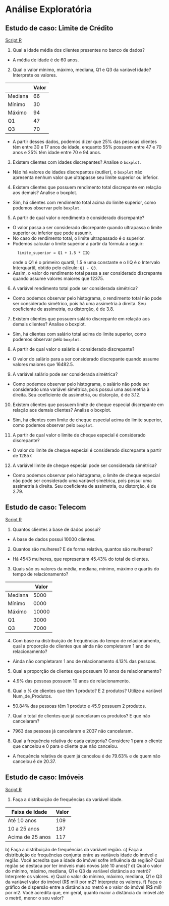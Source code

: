 # Análise Exploratória

## Estudo de caso: Limite de Crédito

[Script R](https://github.com/Nandaoc/mba-exercises/blob/main/analytics/analise-exploratoria/estudo-de-caso-limite-credito.R)

1. Qual a idade média dos clientes presentes no banco de dados? 
  - A média de idade é de 60 anos.
2. Qual o valor mínimo, máximo, mediana, Q1 e Q3 da variável idade? Interprete os valores.

  |    | Valor |
  |---------|----|
  | Mediana | 66 |
  | Mínimo  | 30 |
  | Máximo  | 94 |
  | Q1      | 47 |
  | Q3      | 70 |
  -
    A partir desses dados, podemos dizer que 25% das pessoas clientes têm entre 30 e 17 anos de idade, enquanto 55% possuem         entre 47 e 70 anos e 25% têm idade entre 70 e 94 anos.

3. Existem clientes com idades discrepantes? Analise o `boxplot`.
  - Não há valores de idades discrepantes (outlier), o `boxplot` não apresenta nenhum valor que ultrapasse seu limite superior ou   inferior.

4. Existem clientes que possuem rendimento total discrepante em relação aos demais? Analise o boxplot.
  - Sim, há clientes com rendimento total acima do limite superior, como podemos observar pelo `boxplot`.

5. A partir de qual valor o rendimento é considerado discrepante?
  - O valor passa a ser considerado discrepante quando ultrapassa o limite superior ou inferior que pode assumir.
  - No caso do rendimento total, o limite ultrapassado é o superior. 
  - Podemos calcular o limite superior a partir da fórmula a seguir:
    ```
      limite_superior = Q1 + 1.5 * IIQ
    ```
    onde o Q1 é o primeiro quartil, 1.5 é uma constante e o IIQ é o Intervalo Interquartil, obtido pelo cálculo: `Q1 - Q3`.
  - Assim, o valor do rendimento total passa a ser considerado discrepante quando assume valores maiores que 12375.

6. A variável rendimento total pode ser considerada simétrica?
  - Como podemos observar pelo histograma, o rendimento total não pode ser considerado simétrico, pois há uma assimetria à       direita. Seu coeficiente de assimetria, ou distorção, é de 3.8.

7. Existem clientes que possuem salário discrepante em relação aos demais clientes? Analise o boxplot.
  - Sim, há clientes com salário total acima do limite superior, como podemos observar pelo `boxplot`.

8. A partir de qual valor o salário é considerado discrepante?
  - O valor do salário para a ser considerado discrepante quando assume valores maiores que 16482.5.

9. A variável salário pode ser considerada simétrica?
  - Como podemos observar pelo histograma, o salário não pode ser considerado uma variável simétrica, pois possui uma             assimetria à direita. Seu coeficiente de assimetria, ou distorção, é de 3.12.

10. Existem clientes que possuem limite de cheque especial discrepante em relação aos demais clientes? Analise o boxplot.
  - Sim, há clientes com limite de cheque especial acima do limite superior, como podemos observar pelo `boxplot`.

11. A partir de qual valor o limite de cheque especial é considerado discrepante?
  - O valor do limite de cheque especial é considerado discrepante a partir de 12857.

12. A variável limite de cheque especial pode ser considerada simétrica?
  - Como podemos observar pelo histograma, o limite de cheque especial não pode ser considerado uma variável simétrica, pois     possui uma assimetria à direita. Seu coeficiente de assimetria, ou distorção, é de 2.79.


## Estudo de caso: Telecom

[Script R](https://github.com/Nandaoc/mba-exercises/blob/main/analytics/analise-exploratoria/estudo-de-caso-telecom.R)

1. Quantos clientes a base de dados possui? 
  - A base de dados possui 10000 clientes.

2. Quantos são mulheres? E de forma relativa, quantos são mulheres?
  - Há 4543 mulheres, que representam 45.43% do total de clientes.

3. Quais são os valores da média, mediana, mínimo, máximo e quartis do tempo de relacionamento?

  |      | Valor |
  |---------|-----|
  | Mediana | 5000 |
  | Mínimo  | 0000 |
  | Máximo  | 10000 |
  | Q1      | 3000 |
  | Q3      | 7000 |
  
4. Com base na distribuição de frequências do tempo de relacionamento, qual a proporção de clientes que ainda não completaram 1 ano de relacionamento?
  - Ainda não completaram 1 ano de relacionamento 4.13% das pessoas.

5. Qual a proporção de clientes que possuem 10 anos de relacionamento?
  - 4.9% das pessoas possuem 10 anos de relacionamento.

6. Qual o % de clientes que têm 1 produto? E 2 produtos? Utilize a variável Num_de_Produtos.
  - 50.84% das pessoas têm 1 produto e 45.9 possuem 2 produtos.

7. Qual o total de clientes que já cancelaram os produtos? E que não cancelaram? 
  - 7963 das pessoas já cancelaram e 2037 não cancelaram.

8. Qual a frequência relativa de cada categoria? Considere 1 para o cliente que cancelou e 0 para o cliente que não cancelou.
  - A frequência relativa de quem já cancelou é de 79.63% e de quem não cancelou é de 20.37.


## Estudo de caso: Imóveis

[Script R](https://github.com/Nandaoc/mba-exercises/blob/main/analytics/analise-exploratoria/estudo-de-caso-imoveis.R)

1. Faça a distribuição de frequências da variável idade.
  
  | Faixa de Idade | Valor |
  |---------|-----|
  | Até 10 anos | 109 |
  | 10 a 25 anos | 187 |
  | Acima de 25 anos | 117 |

b) Faça a distribuição de frequências da variável região.
c) Faça a distribuição de frequências conjunta entre as variáveis idade do imóvel e região. Você
acredita que a idade do imóvel sofre influência da região? Qual região se destaca por ter imóveis
mais novos (até 10 anos)?
d) Qual o valor do mínimo, máximo, mediana, Q1 e Q3 da variável distância ao metrô? Interprete os
valores.
e) Qual o valor do mínimo, máximo, mediana, Q1 e Q3 da variável valor do imóvel (R$ mil) por m2?
Interprete os valores.
f) Faça o gráfico de dispersão entre a distância ao metrô e o valor do imóvel (R$ mil) por m2. Você
acredita que, em geral, quanto maior a distância do imóvel até o metrô, menor o seu valor?
